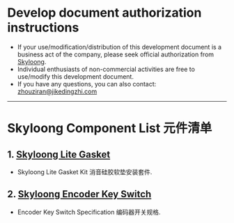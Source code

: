 # Develop document authorization instructions
* If your use/modification/distribution of this development document is a business act of the company, please seek official authorization from [Skyloong](http://www.skyloong.com.cn).
* Individual enthusiasts of non-commercial activities are free to use/modify this development document.
* If you have any questions, you can also contact: zhouziran@jikedingzhi.com
-------------------------------------------------------------------------------------
# Skyloong Component List 元件清单

## 1. [Skyloong Lite Gasket](../Skyloong_Components/lite_gasket/) 
* Skyloong Lite Gasket Kit 消音硅胶软垫安装套件.

## 2. [Skyloong Encoder Key Switch](../Skyloong_Components/encoder_key_switch/)
* Encoder Key Switch Specification 编码器开关规格.
